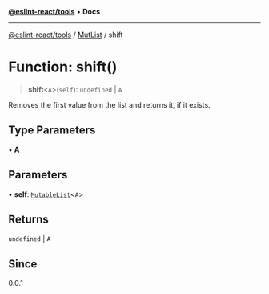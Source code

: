[**@eslint-react/tools**](../../../README.md) • **Docs**

***

[@eslint-react/tools](../../../README.md) / [MutList](../README.md) / shift

# Function: shift()

> **shift**\<`A`\>(`self`): `undefined` \| `A`

Removes the first value from the list and returns it, if it exists.

## Type Parameters

• **A**

## Parameters

• **self**: [`MutableList`](../interfaces/MutableList.md)\<`A`\>

## Returns

`undefined` \| `A`

## Since

0.0.1

